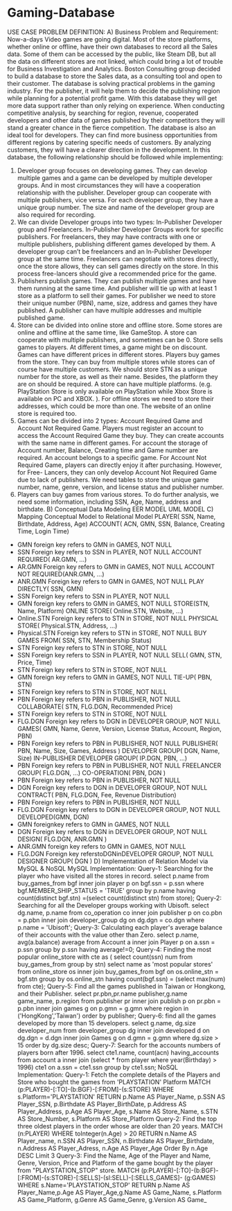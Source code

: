 # Gaming-Database

USE CASE PROBLEM DEFINITION:
A) Business Problem and Requirement:
Now-a-days Video games are going digital. Most of the store platforms, whether
online or offline, have their own databases to record all the Sales data. Some of them
can be accessed by the public, like Steam DB, but all the data on different stores are
not linked, which could bring a lot of trouble for Business Investigation and Analytics.
Boston Consulting group decided to build a database to store the Sales data, as a
consulting tool and open to their customer.
The database is solving practical problems in the gaming industry. For the publisher, it
will help them to decide the publishing region while planning for a potential profit
game. With this database they will get more data support rather than only relying on
experience. When conducting competitive analysis, by searching for region, revenue,
cooperated developers and other data of games published by their competitors they
will stand a greater chance in the fierce competition.
The database is also an ideal tool for developers. They can find more business
opportunities from different regions by catering specific needs of customers. By
analyzing customers, they will have a clearer direction in the development.
In this database, the following relationship should be followed while implementing:
1. Developer group focuses on developing games. They can develop multiple
games and a game can be developed by multiple developer groups. And in
most circumstances they will have a cooperation relationship with the
publisher. Developer group can cooperate with multiple publishers, vice versa.
For each developer group, they have a unique group number. The size and
name of the developer group are also required for recording.
2. We can divide Developer groups into two types: In-Publisher Developer group
and Freelancers. In-Publisher Developer Groups work for specific publishers.
For freelancers, they may have contracts with one or multiple publishers,
publishing different games developed by them. A developer group can’t be
freelancers and an In-Publisher Developer group at the same time. Freelancers
can negotiate with stores directly, once the store allows, they can sell games
directly on the store. In this process free-lancers should give a recommended
price for the game.
3. Publishers publish games. They can publish multiple games and have them
running at the same time. And publisher will tie up with at least 1 store as a
platform to sell their games. For publisher we need to store their unique
number (PBN), name, size, address and games they have published. A
publisher can have multiple addresses and multiple published game.
4. Store can be divided into online store and offline store. Some stores are online
and offline at the same time, like GameStop. A store can cooperate with
multiple publishers, and sometimes can be 0. Store sells games to players. At
different times, a game might be on discount. Games can have different prices
in different stores. Players buy games from the store. They can buy from
multiple stores while stores can of course have multiple customers. We should
store STN as a unique number for the store, as well as their name. Besides, the 
platform they are on should be required. A store can have multiple platforms.
(e.g. PlayStation Store is only available on PlayStation while Xbox Store is
available on PC and XBOX. ). For offline stores we need to store their
addresses, which could be more than one. The website of an online store is
required too.
5. Games can be divided into 2 types: Account Required Game and Account Not
Required Game. Players must register an account to access the Account
Required Game they buy. They can create accounts with the same name in
different games. For account the storage of Account number, Balance,
Creating time and Game number are required. An account belongs to a
specific game. For Account Not Required Game, players can directly enjoy it
after purchasing. However, for Free- Lancers, they can only develop Account
Not Required Game due to lack of publishers. We need tables to store the
unique game number, name, genre, version, and license status and publisher
number.
6. Players can buy games from various stores. To do further analysis, we need
some information, including SSN, Age, Name, address and birthdate.
B) Conceptual Data Modeling
EER MODEL
UML MODEL
C) Mapping Conceptual Model to Relational Model
PLAYER( SSN, Name, Birthdate, Address, Age)
ACCOUNT( ACN, GMN, SSN, Balance, Creating Time, Login Time)
- GMN foreign key refers to GMN in GAMES, NOT NULL
- SSN Foreign key refers to SSN in PLAYER, NOT NULL
ACCOUNT REQUIRED( AR.GMN, …)
- AR.GMN Foreign key refers to GMN in GAMES, NOT NULL
ACCOUNT NOT REQUIRED(ANR.GMN, …)
- ANR.GMN Foreign key refers to GMN in GAMES, NOT NULL
PLAY DIRECTLY( SSN, GMN)
- SSN Foreign key refers to SSN in PLAYER, NOT NULL
- GMN foreign key refers to GMN in GAMES, NOT NULL
STORE(STN, Name, Platform)
ONLINE STORE( Online.STN, Website, …)
- Online.STN Foreign key refers to STN in STORE, NOT NULL
PHYSICAL STORE( Physical.STN, Address, …)
- Physical.STN Foreign key refers to STN in STORE, NOT NULL
BUY GAMES FROM( SSN, STN, Membership Status)
- STN Foreign key refers to STN in STORE, NOT NULL
- SSN Foreign key refers to SSN in PLAYER, NOT NULL
SELL( GMN, STN, Price, Time)
- STN Foreign key refers to STN in STORE, NOT NULL
- GMN foreign key refers to GMN in GAMES, NOT NULL
TIE-UP( PBN, STN)
- STN Foreign key refers to STN in STORE, NOT NULL
- PBN Foreign key refers to PBN in PUBLISHER, NOT NULL
COLLABORATE( STN, FLG.DGN, Recommended Price)
- STN Foreign key refers to STN in STORE, NOT NULL
- FLG.DGN Foreign key refers to DGN in DEVELOPER GROUP, NOT NULL
GAMES( GMN, Name, Genre, Version, License Status, Account, Region, PBN)
- PBN Foreign key refers to PBN in PUBLISHER, NOT NULL
PUBLISHER( PBN, Name, Size, Games,
Address ) DEVELOPER GROUP( DGN,
Name, Size)
IN-PUBLISHER DEVELOPER GROUP( IP.DGN, PBN, …)
- PBN Foreign key refers to PBN in PUBLISHER, NOT NULL
FREELANCER GROUP( FLG.DGN,
…) CO-OPERATION( PBN,
DGN )
- PBN Foreign key refers to PBN in PUBLISHER, NOT NULL
- DGN Foreign key refers to DGN in DEVELOPER GROUP, NOT NULL
CONTRACT( PBN, FLG.DGN, Fee, Revenue Distribution)
- PBN Foreign key refers to PBN in PUBLISHER, NOT NULL
- FLG.DGN Foreign key refers to DGN in DEVELOPER GROUP, NOT NULL
DEVELOPED(GMN, DGN)
- GMN foreignkey refers to GMN in GAMES, NOT NULL
- DGN Foreign key refers to DGN in DEVELOPER GROUP, NOT NULL
DESIGN( FLG.DGN, ANR.GMN )
- ANR.GMN foreign key refers to GMN in GAMES, NOT NULL
- FLG.DGN Foreign key referstoDGNinDEVELOPER GROUP, NOT
NULL DESIGNER GROUP( DGN )
D) Implementation of Relation Model via MySQL & NoSQL
MySQL Implementation:
Query-1: Searching for the player who have visited all the stores in record.
select p.name
from buy_games_from bgf inner join player p
on bgf.ssn = p.ssn
where bgf.MEMBER_SHIP_STATUS = 'TRUE'
group by p.name
having count(distinct bgf.stn) =(select count(distinct stn) from store);
Query-2: Searching for all the Developer groups working with Ubisoft.
select dg.name, p.name
from co_operation co inner join publisher p on co.pbn = p.pbn
inner join developer_group dg on dg.dgn = co.dgn
where p.name = 'Ubisoft';
Query-3: Calculating each player's average balance of their accounts with the value other than
Zero.
select p.name, avg(a.balance) average
from Account a inner join Player p on a.ssn = p.ssn
group by p.ssn
having average!=0;
Query-4: Finding the most popular online_store
with cte as (
select count(ssn) num
 from buy_games_from
 group by stn)
select name as 'most popular stores'
from online_store os inner join buy_games_from bgf on os.online_stn = bgf.stn
group by os.online_stn
having count(bgf.ssn) = (select max(num) from cte);
Query-5: Find all the games published in Taiwan or Hongkong, and their Publisher.
select pr.pbn,pr.name publisher,g.name game_name, p.region
from publisher pr inner join publish p
on pr.pbn = p.pbn
inner join games g
on p.gmn = g.gmn
where region in ('HongKong','Taiwan')
order by publisher;
Query-6: find all the games developed by more than 15 developers.
select g.name, dg.size developer_num
from developer_group dg inner join developed d on dg.dgn = d.dgn
inner join Games g on d.gmn = g.gmn
where dg.size > 15
order by dg.size desc;
Query-7: Search for the accounts numbers of players born after 1996.
select cte1.name, count(acn) having_accounts
from account a inner join
(select * from player
where year(Birthday) > 1996) cte1 on a.ssn = cte1.ssn
group by cte1.ssn;
NoSQL Implementation:
Query-1: Fetch the complete details of the Players and Store who bought the games from
'PLAYSTATION' Platform
MATCH (p:PLAYER)-[:TO]-(b:BGF)-[:FROM]-(s:STORE)
WHERE s.Platform='PLAYSTATION'
RETURN p.Name AS Player_Name, p.SSN AS Player_SSN, p.Birthdate AS Player_BirthDate,
p.Address AS Player_Address, p.Age AS Player_Age, s.Name AS Store_Name, s.STN AS
Store_Number, s.Platform AS Store_Platform
Query-2: Find the top three oldest players in the order whose are older than 20 years.
MATCH (n:PLAYER)
WHERE toInteger(n.Age) > 20
RETURN n.Name AS Player_name, n.SSN AS Player_SSN, n.Birthdate AS Player_Birthdate, n.Address
AS Player_Adress, n.Age AS Player_Age
Order By n.Age DESC
Limit 3
Query-3: Find the Name, Age of the Player and Name, Genre, Version, Price and Platform of the
game bought by the player from "PLAYSTATION_STOP" store.
MATCH (p:PLAYER)-[:TO]-(b:BGF)-[:FROM]-(s:STORE)-[:SELLS]-(sl:SELL)-[:SELLS_GAMES]-
(g:GAMES)
WHERE s.Name='PLAYSTATION_STOP'
RETURN p.Name AS Player_Name,p.Age AS Player_Age,g.Name AS Game_Name, s.Platform AS
Game_Platform, g.Genre AS Game_Genre, g.Version AS Game_
